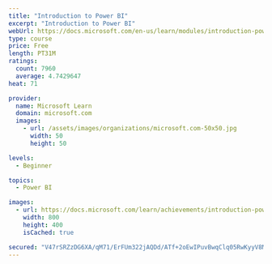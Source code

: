 ```yaml
---
title: "Introduction to Power BI"
excerpt: "Introduction to Power BI"
webUrl: https://docs.microsoft.com/en-us/learn/modules/introduction-power-bi/
type: course
price: Free
length: PT31M
ratings:
  count: 7960
  average: 4.7429647
heat: 71

provider:
  name: Microsoft Learn
  domain: microsoft.com
  images:
    - url: /assets/images/organizations/microsoft.com-50x50.jpg
      width: 50
      height: 50

levels:
  - Beginner

topics:
  - Power BI

images:
  - url: https://docs.microsoft.com/learn/achievements/introduction-power-bi-social.png
    width: 800
    height: 400
    isCached: true

secured: "V47rSRZzDG6XA/qM71/ErFUm322jAQDd/ATf+2oEwIPuvBwqClq05RwKyyV8Ml4nkFWRcknNXYdbnyN9v7P7tRwisNCDDZ/EixZpx0mDh0l03Ga76WSIKCTv1X1LawXlbgTMAqWSG6Fg97eFcFz1ZzjTksZLUyeV7faPgch6y7zziSuuYD951F3gCI9DXLERK/Ed3zGFdL7+3488GnYDRi9m9LZDfbtRP5cC9ijqM5l/fG0BfV0Bk5ktwD6Al+rGmrZIaXL3Ic3aeu8PoLZ1R/+qIDdsPYr0cKtGk4p9sxlgbNBsZ+HMtZZB/4yfqHP8IyI9rUT+FGRbpQEOWvN8B3NCDZjOXj0isnaWSaXDf7gICnFhpPScImpz9FyasQ0Yu/ydClGDjM0qmeC7XP/ylj0GzDPFjsHxXlftzCTl+ng=;3MP6+YjmdtPDaDP1Q/O+1A=="
---
```


